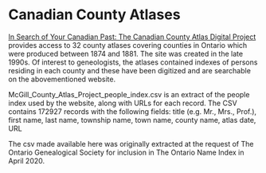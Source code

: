 # Canadian County Atlases

[In Search of Your Canadian Past: The Canadian County Atlas Digital Project](https://digital.library.mcgill.ca/countyatlas) provides access to 32 county atlases covering counties in Ontario which were produced between 1874 and 1881.  The site was created in the late 1990s.  Of interest to geneologists, the atlases contained indexes of persons residing in each county and these have been digitized and are searchable on the abovementioned website.

McGill_County_Atlas_Project_people_index.csv is an extract of the people index used by the website, along with URLs for each record. The CSV contains 172927 records with the following fields:
title (e.g. Mr., Mrs., Prof.), first name, last name, township name, town name, county name, atlas date, URL

The csv made available here was originally extracted at the request of The Ontario Genealogical Society for inclusion in The Ontario Name Index in April 2020.